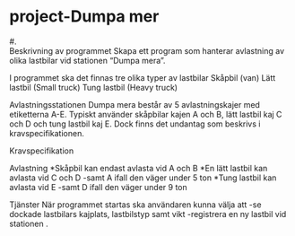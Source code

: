 # project-Dumpa mer

#.  
Beskrivning av programmet
Skapa ett program som hanterar avlastning av olika lastbilar vid stationen “Dumpa mera”.

I programmet ska det finnas tre olika typer av lastbilar
Skåpbil (van)
Lätt lastbil (Small truck)
Tung lastbil (Heavy truck)

Avlastningsstationen Dumpa mera består av 5 avlastningskajer med etiketterna A-E. 
Typiskt använder skåpbilar kajen A och B, lätt lastbil kaj C och D och tung lastbil kaj E. 
Dock finns det undantag som beskrivs i kravspecifikationen.

Kravspecifikation

Avlastning
*Skåpbil kan endast avlasta vid A och B
*En lätt lastbil kan avlasta vid C och D 
   -samt A ifall den väger under 5 ton
*Tung lastbil kan avlasta vid E
   -samt D ifall den väger under 9 ton

Tjänster
När programmet startas ska användaren kunna välja att
  -se dockade lastbilars kajplats, lastbilstyp samt vikt
  -registrera en ny lastbil vid stationen .













